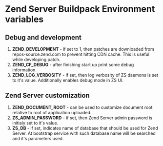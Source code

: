 # Zend Server Buildpack Environment variables

## Debug and development

1. **ZEND\_DEVELOPMENT** - if set to 1, then patches are downloaded from
   repos-source.zend.com to prevent hitting CDN cache. This is useful while
   developing patch.
2. **ZEND\_CF\_DEBUG** - after finishing start up print some debug information.
3. **ZEND\_LOG\_VERBOSITY** - if set, then log verbosity of ZS daemons is set to it's
   value. Additionally enables debug mode in ZS UI.

## Zend Server customization

1. **ZEND\_DOCUMENT\_ROOT** - can be used to customize document root relative to root
   of application uploaded.
2. **ZS\_ADMIN\_PASSWORD** - if set, then Zend Server admin password is initialy set
   to it's value.
3. **ZS\_DB** - if set, indicates name of database that should be used for Zend
   Server. At bootstrap service with such database name will be searched and
   it's parameters used.

